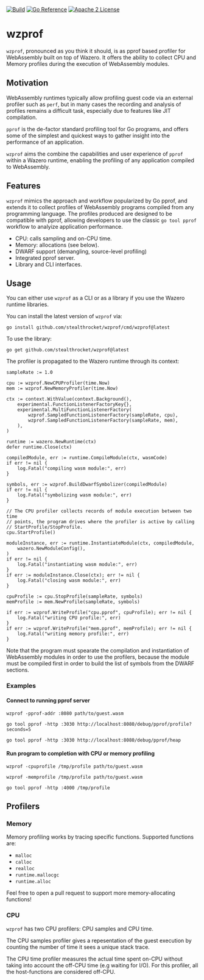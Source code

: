 [![Build](https://github.com/stealthrocket/wzprof/actions/workflows/go.yml/badge.svg)](https://github.com/stealthrocket/wzprof/actions/workflows/go.yml)
[![Go Reference](https://pkg.go.dev/badge/github.com/stealthrocket/wzprof.svg)](https://pkg.go.dev/github.com/stealthrocket/wzprof)
[![Apache 2 License](https://img.shields.io/badge/license-Apache%202-blue.svg)](LICENSE)

# wzprof

`wzprof`, pronounced as you think it should, is as pprof based profiler for
WebAssembly built on top of Wazero. It offers the ability to collect CPU and
Memory profiles during the execution of WebAssembly modules.

## Motivation

WebAssembly runtimes typically allow profiling guest code via an external
profiler such as `perf`, but in many cases the recording and analysis of
profiles remains a difficult task, especially due to features like JIT
compilation.

`pprof` is the de-factor standard profiling tool for Go programs, and offers
some of the simplest and quickest ways to gather insight into the performance
of an application.

`wzprof` aims the combine the capabilities and user experience of `pprof`
within a Wazero runtime, enabling the profiling of any application compiled
to WebAssembly.

## Features

`wzprof` mimics the approach and workflow popularized by Go pprof, and extends
it to collect profiles of WebAssembly programs compiled from any programming
language. The profiles produced are designed to be compatible with pprof,
allowing developers to use the classic `go tool pprof` workflow to analyize
application performance.

- CPU: calls sampling and on-CPU time.
- Memory: allocations (see below).
- DWARF support (demangling, source-level profiling)
- Integrated pprof server.
- Library and CLI interfaces.

## Usage

You can either use `wzprof` as a CLI or as a library if you use the Wazero
runtime libraries.

You can install the latest version of `wzprof` via:
```
go install github.com/stealthrocket/wzprof/cmd/wzprof@latest
```

To use the library:
```
go get github.com/stealthrocket/wzprof@latest
```

The profiler is propagated to the Wazero runtime through its context:

```
sampleRate := 1.0

cpu := wzprof.NewCPUProfiler(time.Now)
mem := wzprof.NewMemoryProfiler(time.Now)

ctx := context.WithValue(context.Background(),
	experimental.FunctionListenerFactoryKey{},
	experimental.MultiFunctionListenerFactory(
        wzprof.SampledFunctionListenerFactory(sampleRate, cpu),
        wzprof.SampledFunctionListenerFactory(sampleRate, mem),
    ),
)

runtime := wazero.NewRuntime(ctx)
defer runtime.Close(ctx)

compiledModule, err := runtime.CompileModule(ctx, wasmCode)
if err != nil {
	log.Fatal("compiling wasm module:", err)
}

symbols, err := wzprof.BuildDwarfSymbolizer(compiledModule)
if err != nil {
	log.Fatal("symbolizing wasm module:", err)
}

// The CPU profiler collects records of module execution between two time
// points, the program drives where the profiler is active by calling
// StartProfile/StopProfile.
cpu.StartProfile()

moduleInstance, err := runtime.InstantiateModule(ctx, compiledModule,
	wazero.NewModuleConfig(),
)
if err != nil {
	log.Fatal("instantiating wasm module:", err)
}
if err := moduleInstance.Close(ctx); err != nil {
    log.Fatal("closing wasm module:", err)
}

cpuProfile := cpu.StopProfile(sampleRate, symbols)
memProfile := mem.NewProfile(sampleRate, symbols)

if err := wzprof.WriteProfile("cpu.pprof", cpuProfile); err != nil {
    log.Fatal("writing CPU profile:", err)
}
if err := wzprof.WriteProfile("mem.pprof", memProfile); err != nil {
    log.Fatal("writing memory profile:", err)
}
```

Note that the program must spearate the compilation and instantiation of
WebAssembly modules in order to use the profilers, because the module must be
compiled first in order to build the list of symbols from the DWARF sections.

### Examples

#### Connect to running pprof server

```
wzprof -pprof-addr :8080 path/to/guest.wasm
```
```
go tool pprof -http :3030 http://localhost:8080/debug/pprof/profile?seconds=5
```
```
go tool pprof -http :3030 http://localhost:8080/debug/pprof/heap
```

#### Run program to completion with CPU or memory profiling

```
wzprof -cpuprofile /tmp/profile path/to/guest.wasm
```
```
wzprof -memprofile /tmp/profile path/to/guest.wasm
```
```
go tool pprof -http :4000 /tmp/profile
```

## Profilers

### Memory

Memory profiling works by tracing specific functions. Supported functions are:

- `malloc`
- `calloc`
- `realloc`
- `runtime.mallocgc`
- `runtime.alloc`

Feel free to open a pull request to support more memory-allocating functions!

### CPU

`wzprof` has two CPU profilers: CPU samples and CPU time.

The CPU samples profiler gives a repesentation of the guest execution by counting
the number of time it sees a unique stack trace.

The CPU time profiler measures the actual time spent on-CPU without taking into
account the off-CPU time (e.g waiting for I/O). For this profiler, all the
host-functions are considered off-CPU.
